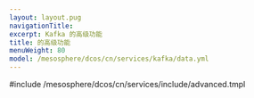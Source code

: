 ```yaml
---
layout: layout.pug
navigationTitle:
excerpt: Kafka 的高级功能
title: 的高级功能
menuWeight: 80
model: /mesosphere/dcos/cn/services/kafka/data.yml
---
```


#include /mesosphere/dcos/cn/services/include/advanced.tmpl

